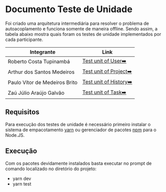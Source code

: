 # Documento Teste de Unidade

Foi criado uma arquitetura intermediária para resolver o problema de autoacoplamento e funciona somente de maneira offline. Sendo assim, a tabela abaixo mostra quais foram os testes de unidade implementados por cada participante.

| Integrante                            | Link                                                                                                 |
| ------------------------------------- | ---------------------------------------------------------------------------------------------------- |
| Roberto Costa Tupinambá               | [Test unit of User➡️](https://github.com/ZauJulio/Taskiano/blob/main/taskiano/__tests__/User.test.ts)|
| Arthur dos Santos Medeiros            | [Test unit of Project➡️](https://github.com/ZauJulio/Taskiano/blob/main/taskiano/__tests__/Project.test.ts)|
| Paulo Vítor de Medeiros Brito         | [Test unit of History➡️](https://github.com/ZauJulio/Taskiano/blob/main/taskiano/__tests__/History.test.ts)|
| Zaú Júlio Araújo Galvão               | [Test unit of Task➡️](https://github.com/ZauJulio/Taskiano/blob/main/taskiano/__tests__/Task.test.ts)|
 
## Requisitos
 
Para execução dos testes de unidade é necessário primeiro instalar o sistema de empacotamento [yarn](https://classic.yarnpkg.com/lang/en/docs/install/#windows-stable) ou gerenciador de pacotes [npm](https://nodejs.org/en/download/) para o Node.JS.

## Execução

Com os pacotes devidamente instalados basta executar no prompt de comando localizado no diretório do projeto:
  
  * yarn dev
  * yarn test
